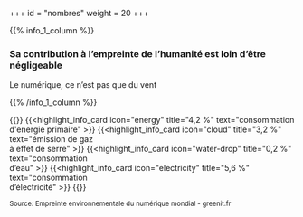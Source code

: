 +++
id = "nombres"
weight = 20
+++

{{% info_1_column %}}

### Sa contribution à l’empreinte de l’humanité est loin d’être négligeable

Le numérique, ce n’est pas que du vent

{{% /info_1_column %}}

{{<grid min-cell-width="160">}} {{<highlight_info_card
        icon="energy"
        title="4,2 %"
        text="consommation <br/> d'energie primaire"
    >}} {{<highlight_info_card
        icon="cloud"
        title="3,2 %"
        text="émission de gaz <br/> à effet de serre"
    >}} {{<highlight_info_card
        icon="water-drop"
        title="0,2 %"
        text="consommation <br/> d’eau"
    >}} {{<highlight_info_card
        icon="electricity"
        title="5,6 %"
        text="consommation <br/> d’électricité"
    >}} {{</grid>}}

<small>Source: Empreinte environnementale du numérique mondial - greenit.fr</small>
